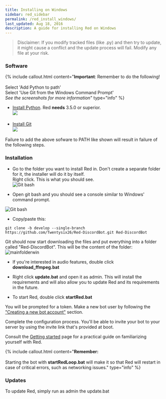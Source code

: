 ```yaml
---
title: Installing on Windows
sidebar: red_sidebar
permalink: /red_install_windows/
last_updated: Aug 18, 2016
description: A guide for installing Red on Windows
---
```



> Disclaimer: If you modify tracked files (like .py) and then try to update, it might cause a conflict and the update process will fail. Modify any file at your risk.

### Software
{% include callout.html content="**Important**: Remember to do the following!<br/><br/>Select 'Add Python to path'<br/>Select 'Use Git from the Windows Command Prompt'<br/>*See the screenshots for more information*" type="info" %}
- [Install Python](https://www.python.org/downloads/). Red **needs** 3.5.0 or superior.  
![](http://i.imgur.com/dfsaVLx.png)<br/><br/>
- [Install Git](https://git-scm.com/download/win)  
![](http://i.imgur.com/guis7EE.png)  

Failure to add the above sofware to PATH like shown will result in failure of the following steps.

### Installation

* Go to the folder you want to install Red in. Don't create a separate folder for it, the installer will do it by itself.  
Right click. This is what you should see.  
![Git bash](http://i.imgur.com/32M4VPo.png)

* Open git bash and you should see a console similar to Windows' command prompt.  

![Git bash](http://i.imgur.com/IUz179P.png)

* Copy/paste this:
```
git clone -b develop --single-branch https://github.com/Twentysix26/Red-DiscordBot.git Red-DiscordBot
```

Git should now start downloading the files and put everything into a folder called "Red-DiscordBot". This will be the content of the folder:  
![mainfolderwin](https://i.imgur.com/603QQYK.png)  

* If you're interested in audio features, double click **download_ffmpeg.bat**

* Right click **update.bat** and open it as admin. This will install the requirements and will also allow you to update Red and its requirements in the future.

* To start Red, double click **startRed.bat**

You will be prompted for a token. Make a new bot user by following the ["Creating a new bot account"](/Red-Docs/red_guide_bot_accounts/#creating-a-new-bot-account) section.  

Complete the configuration process. You'll be able to invite your bot to your server by using the invite link that's provided at boot.

Consult the [Getting started](/Red-Docs/red_getting_started/) page for a practical guide on familiarizing yourself with Red.

{% include callout.html content="**Remember:**<br/><br/>Starting the bot with **startRedLoop.bat** will make it so that Red will restart in case of critical errors, such as networking issues." type="info" %}

### Updates

To update Red, simply run as admin the update.bat
